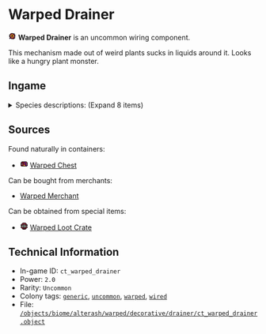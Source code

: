 # Warped Drainer

<img src="https://raw.githubusercontent.com/Ceterai/Enternia/main/objects/biome/alterash/warped/decorative/drainer/icon.png" alt="Warped Drainer icon" loading="lazy" height=16px width="auto" /> **Warped Drainer** is an uncommon wiring component.

This mechanism made out of weird plants sucks in liquids around it. Looks like a hungry plant monster.

## Ingame

<details markdown="1"><summary>Species descriptions: (Expand 8 items)</summary>

- Alta: This warped drainer utilizes some plants' sensory abilities and predatory nature to absorb certain liquids.
- Apex: An unpleasant sight.
- Avian: What an ugly creature.
- Floran: Warpy hole plant sssuck water! But also poissson. Floran could use thisss.
- Glitch: Disgusted. A deformed... something.
- Human: An odd living creature.
- Hylotl: Seems like this creature sucks liquids around it for some reason.
- Novakid: This thing is lookin' really bizarre.

</details>

## Sources

Found naturally in containers:

- <img src="https://raw.githubusercontent.com/Ceterai/Enternia/main/objects/biome/alterash/warped/decorative/chest/icon.png" alt="Warped Chest icon" loading="lazy" height=16px width="auto" /> [Warped Chest](https://ceterai.github.io/MyEnternia/Wiki/WarpedChest)

Can be bought from merchants:

- [Warped Merchant](https://ceterai.github.io/MyEnternia/Wiki/WarpedMerchant)

Can be obtained from special items:

- <img src="https://raw.githubusercontent.com/Ceterai/Enternia/main/items/active/alta/loot/biome/ct_warped_loot.png" alt="Warped Loot Crate icon" loading="lazy" height=16px width="auto" /> [Warped Loot Crate](https://ceterai.github.io/MyEnternia/Wiki/WarpedLootCrate)

## Technical Information

- In-game ID: `ct_warped_drainer`
- Power: `2.0`
- Rarity: `Uncommon`
- Colony tags: [`generic`](https://ceterai.github.io/MyEnternia/Wiki/Tags/Generic), [`uncommon`](https://ceterai.github.io/MyEnternia/Wiki/Tags/Uncommon), [`warped`](https://ceterai.github.io/MyEnternia/Wiki/Tags/Warped), [`wired`](https://ceterai.github.io/MyEnternia/Wiki/Tags/Wired)
- File: [`/objects/biome/alterash/warped/decorative/drainer/ct_warped_drainer.object`](https://github.com/Ceterai/Enternia/blob/main/objects/biome/alterash/warped/decorative/drainer/ct_warped_drainer.object)
